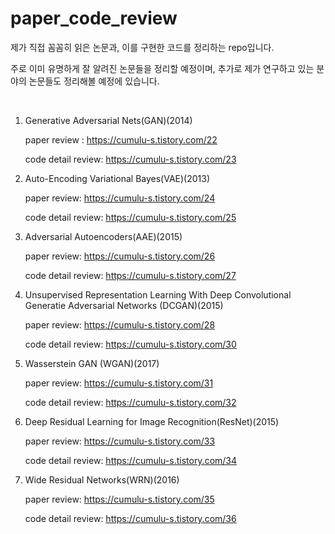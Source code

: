 # paper_code_review



제가 직접 꼼꼼히 읽은 논문과, 이를 구현한 코드를 정리하는 repo입니다.



주로 이미 유명하게 잘 알려진 논문들을 정리할 예정이며, 추가로 제가 연구하고 있는 분야의 논문들도 정리해볼 예정에 있습니다. <br/>

<br/>



1. Generative Adversarial Nets(GAN)(2014)

   paper review : https://cumulu-s.tistory.com/22

   code detail review: https://cumulu-s.tistory.com/23



2. Auto-Encoding Variational Bayes(VAE)(2013)

   paper review: https://cumulu-s.tistory.com/24

   code detail review: https://cumulu-s.tistory.com/25



3. Adversarial Autoencoders(AAE)(2015)

   paper review: https://cumulu-s.tistory.com/26
   
   code detail review: https://cumulu-s.tistory.com/27



4. Unsupervised Representation Learning With Deep Convolutional Generatie Adversarial Networks (DCGAN)(2015)

   paper review: https://cumulu-s.tistory.com/28
   
   code detail review: https://cumulu-s.tistory.com/30



5. Wasserstein GAN (WGAN)(2017)

   paper review: https://cumulu-s.tistory.com/31
   
   code detail review: https://cumulu-s.tistory.com/32



6. Deep Residual Learning for Image Recognition(ResNet)(2015)

   paper review: https://cumulu-s.tistory.com/33
   
   code detail review: https://cumulu-s.tistory.com/34



7. Wide Residual Networks(WRN)(2016)

   paper review:  https://cumulu-s.tistory.com/35

   code detail review: https://cumulu-s.tistory.com/36